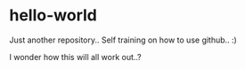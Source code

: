 # hello-world
Just another repository..
Self training on how to use github.. :)

I wonder how this will all work out..?
